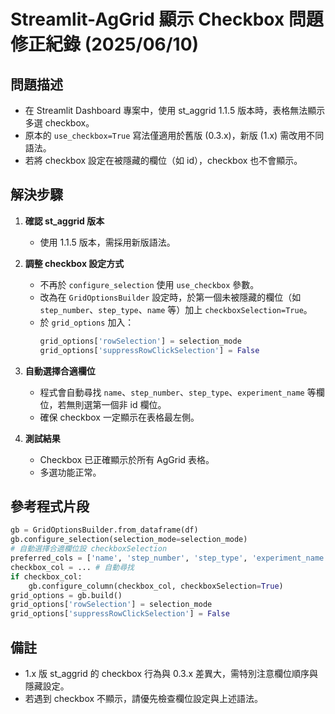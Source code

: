 # Streamlit-AgGrid 顯示 Checkbox 問題修正紀錄 (2025/06/10)

## 問題描述
- 在 Streamlit Dashboard 專案中，使用 st_aggrid 1.1.5 版本時，表格無法顯示多選 checkbox。
- 原本的 `use_checkbox=True` 寫法僅適用於舊版 (0.3.x)，新版 (1.x) 需改用不同語法。
- 若將 checkbox 設定在被隱藏的欄位（如 id），checkbox 也不會顯示。

## 解決步驟
1. **確認 st_aggrid 版本**
   - 使用 1.1.5 版本，需採用新版語法。

2. **調整 checkbox 設定方式**
   - 不再於 `configure_selection` 使用 `use_checkbox` 參數。
   - 改為在 `GridOptionsBuilder` 設定時，於第一個未被隱藏的欄位（如 `step_number`、`step_type`、`name` 等）加上 `checkboxSelection=True`。
   - 於 `grid_options` 加入：
     ```python
     grid_options['rowSelection'] = selection_mode
     grid_options['suppressRowClickSelection'] = False
     ```

3. **自動選擇合適欄位**
   - 程式會自動尋找 `name`、`step_number`、`step_type`、`experiment_name` 等欄位，若無則選第一個非 id 欄位。
   - 確保 checkbox 一定顯示在表格最左側。

4. **測試結果**
   - Checkbox 已正確顯示於所有 AgGrid 表格。
   - 多選功能正常。

## 參考程式片段
```python
gb = GridOptionsBuilder.from_dataframe(df)
gb.configure_selection(selection_mode=selection_mode)
# 自動選擇合適欄位設 checkboxSelection
preferred_cols = ['name', 'step_number', 'step_type', 'experiment_name']
checkbox_col = ... # 自動尋找
if checkbox_col:
    gb.configure_column(checkbox_col, checkboxSelection=True)
grid_options = gb.build()
grid_options['rowSelection'] = selection_mode
grid_options['suppressRowClickSelection'] = False
```

## 備註
- 1.x 版 st_aggrid 的 checkbox 行為與 0.3.x 差異大，需特別注意欄位順序與隱藏設定。
- 若遇到 checkbox 不顯示，請優先檢查欄位設定與上述語法。
